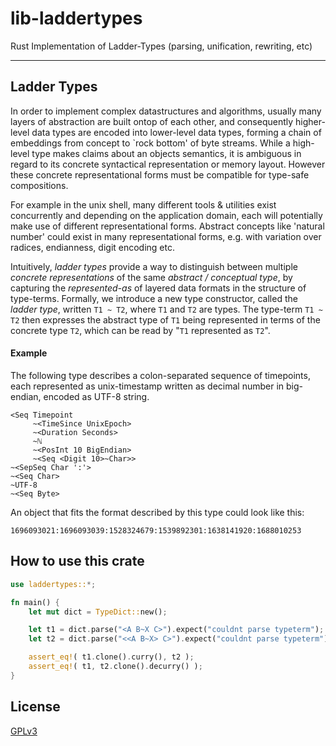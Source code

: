 # lib-laddertypes

Rust Implementation of Ladder-Types (parsing, unification, rewriting, etc) 
<hr/>

## Ladder Types

In order to implement complex datastructures and algorithms, usually
many layers of abstraction are built ontop of each other, and
consequently higher-level data types are encoded into lower-level data
types, forming a chain of embeddings from concept to `rock bottom' of
byte streams.  While a high-level type makes claims about an objects
semantics, it is ambiguous in regard to its concrete syntactical
representation or memory layout. However these concrete
representational forms must be compatible for type-safe compositions.

For example in the unix shell, many different tools & utilities exist
concurrently and depending on the application domain, each will
potentially make use of different representational forms.  Abstract
concepts like 'natural number' could exist in many representational
forms, e.g. with variation over radices, endianness, digit encoding
etc.

Intuitively, *ladder types* provide a way to distinguish between
multiple *concrete representations* of the same *abstract / conceptual
type*, by capturing the *represented-as* of layered data formats in
the structure of type-terms. Formally, we introduce a new type
constructor, called the *ladder type*, written `T1 ~ T2`, where `T1`
and `T2` are types. The type-term `T1 ~ T2` then expresses the
abstract type of `T1` being represented in terms of the concrete type
`T2`, which can be read by "`T1` represented as `T2`".


#### Example
The following type describes a colon-separated sequence of timepoints,
each represented as unix-timestamp written as decimal number in
big-endian, encoded as UTF-8 string.

```
<Seq Timepoint
     ~<TimeSince UnixEpoch>
     ~<Duration Seconds>
     ~ℕ
     ~<PosInt 10 BigEndian>
     ~<Seq <Digit 10>~Char>>
~<SepSeq Char ':'>
~<Seq Char>
~UTF-8
~<Seq Byte>
```

An object that fits the format described by this type could look like
this:

```
1696093021:1696093039:1528324679:1539892301:1638141920:1688010253
```

## How to use this crate

```rust
use laddertypes::*;

fn main() {
    let mut dict = TypeDict::new();

    let t1 = dict.parse("<A B~X C>").expect("couldnt parse typeterm");
    let t2 = dict.parse("<<A B~X> C>").expect("couldnt parse typeterm");

    assert_eq!( t1.clone().curry(), t2 );
    assert_eq!( t1, t2.clone().decurry() );
}
```


## License
[GPLv3](COPYING)

